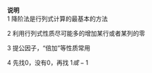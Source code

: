 **说明**  
1 降阶法是行列式计算的最基本的方法  
  
2 利用行列式性质尽可能多的增加某行或者某列的零  
  
3 提公因子，“倍加”等性质常用  
  
4 先找0，没有0，再找 $1或-1$   
